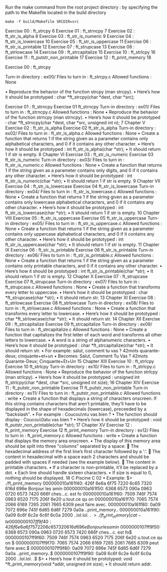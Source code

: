 Run the make command from the root project directory :
	by specifying the path to the Makefile located in the build directory

	make -f build/Makefile SRCDIR=src

Exercise 00 : ft_strcpy 6
Exercise 01 : ft_strncpy 7
Exercise 02 : ft_str_is_alpha 8
Exercise 03 : ft_str_is_numeric 9
Exercise 04 : ft_str_is_lowercase 10
Exercise 05 : ft_str_is_uppercase 11
Exercise 06 : ft_str_is_printable 12
Exercise 07 : ft_strupcase 13
Exercise 08 : ft_strlowcase 14
Exercise 09 : ft_strcapitalize 15
Exercise 10 : ft_strlcpy 16
Exercise 11 : ft_putstr_non_printable 17
Exercise 12 : ft_print_memory 18

Exercise 00 : ft_strcpy

Turn-in directory : ex00/
Files to turn in : ft_strcpy.c
Allowed functions : None


• Reproduce the behavior of the function strcpy (man strcpy).
• Here’s how it should be prototyped :
char *ft_strcpy(char *dest, char *src);


Exercise 01 : ft_strncpy
Exercise 01
ft_strncpy
Turn-in directory : ex01/
Files to turn in : ft_strncpy.c
Allowed functions : None
• Reproduce the behavior of the function strncpy (man strncpy).
• Here’s how it should be prototyped :
char *ft_strncpy(char *dest, char *src, unsigned int n);
7
Chapter V
Exercise 02 : ft_str_is_alpha
Exercise 02
ft_str_is_alpha
Turn-in directory : ex02/
Files to turn in : ft_str_is_alpha.c
Allowed functions : None
• Create a function that returns 1 if the string given as a parameter contains only
alphabetical characters, and 0 if it contains any other character.
• Here’s how it should be prototyped :
int ft_str_is_alpha(char *str);
• It should return 1 if str is empty.
8
Chapter VI
Exercise 03 : ft_str_is_numeric
Exercise 03
ft_str_is_numeric
Turn-in directory : ex03/
Files to turn in : ft_str_is_numeric.c
Allowed functions : None
• Create a function that returns 1 if the string given as a parameter contains only
digits, and 0 if it contains any other character.
• Here’s how it should be prototyped :
int ft_str_is_numeric(char *str);
• It should return 1 if str is empty.
9
Chapter VII
Exercise 04 : ft_str_is_lowercase
Exercise 04
ft_str_is_lowercase
Turn-in directory : ex04/
Files to turn in : ft_str_is_lowercase.c
Allowed functions : None
• Create a function that returns 1 if the string given as a parameter contains only
lowercase alphabetical characters, and 0 if it contains any other character.
• Here’s how it should be prototyped :
int ft_str_is_lowercase(char *str);
• It should return 1 if str is empty.
10
Chapter VIII
Exercise 05 : ft_str_is_uppercase
Exercise 05
ft_str_is_uppercase
Turn-in directory : ex05/
Files to turn in : ft_str_is_uppercase.c
Allowed functions : None
• Create a function that returns 1 if the string given as a parameter contains only
uppercase alphabetical characters, and 0 if it contains any other character.
• Here’s how it should be prototyped :
int ft_str_is_uppercase(char *str);
• It should return 1 if str is empty.
11
Chapter IX
Exercise 06 : ft_str_is_printable
Exercise 06
ft_str_is_printable
Turn-in directory : ex06/
Files to turn in : ft_str_is_printable.c
Allowed functions : None
• Create a function that returns 1 if the string given as a parameter contains only
printable characters, and 0 if it contains any other character.
• Here’s how it should be prototyped :
int ft_str_is_printable(char *str);
• It should return 1 if str is empty.
12
Chapter X
Exercise 07 : ft_strupcase
Exercise 07
ft_strupcase
Turn-in directory : ex07/
Files to turn in : ft_strupcase.c
Allowed functions : None
• Create a function that transforms every letter to uppercase.
• Here’s how it should be prototyped :
char *ft_strupcase(char *str);
• It should return str.
13
Chapter XI
Exercise 08 : ft_strlowcase
Exercise 08
ft_strlowcase
Turn-in directory : ex08/
Files to turn in : ft_strlowcase.c
Allowed functions : None
• Create a function that transforms every letter to lowercase.
• Here’s how it should be prototyped :
char *ft_strlowcase(char *str);
• It should return str.
14
Chapter XII
Exercise 09 : ft_strcapitalize
Exercise 09
ft_strcapitalize
Turn-in directory : ex09/
Files to turn in : ft_strcapitalize.c
Allowed functions : None
• Create a function that capitalizes the first letter of each word and transforms all
other letters to lowercase.
• A word is a string of alphanumeric characters.
• Here’s how it should be prototyped :
char *ft_strcapitalize(char *str);
• It should return str.
• For example:
salut, comment tu vas ? 42mots quarante-deux; cinquante+et+un
• Becomes:
Salut, Comment Tu Vas ? 42mots Quarante-Deux; Cinquante+Et+Un
15
Chapter XIII
Exercise 10 : ft_strlcpy
Exercise 10
ft_strlcpy
Turn-in directory : ex10/
Files to turn in : ft_strlcpy.c
Allowed functions : None
• Reproduce the behavior of the function strlcpy (man strlcpy).
• Here’s how it should be prototyped :
unsigned int ft_strlcpy(char *dest, char *src, unsigned int size);
16
Chapter XIV
Exercise 11 :
ft_putstr_non_printable
Exercise 11
ft_putstr_non_printable
Turn-in directory : ex11/
Files to turn in : ft_putstr_non_printable.c
Allowed functions : write
• Create a function that displays a string of characters onscreen. If this string contains
characters that aren’t printable, they’ll have to be displayed in the shape of
hexadecimals (lowercase), preceeded by a "backslash".
• For example :
Coucou\ntu vas bien ?
• The function should display :
Coucou\0atu vas bien ?
• Here’s how it should be prototyped :
void ft_putstr_non_printable(char *str);
17
Chapter XV
Exercise 12 : ft_print_memory
Exercise 12
ft_print_memory
Turn-in directory : ex12/
Files to turn in : ft_print_memory.c
Allowed functions : write
• Create a function that displays the memory area onscreen.
• The display of this memory area should be split into three "columns" separated by
a space:
 The hexadecimal address of the first line’s first character followed by a ’:’.
 The content in hexadecimal with a space each 2 characters and should be
padded with spaces if needed (see the example below).
 The content in printable characters.
• If a character is non-printable, it’ll be replaced by a dot.
• Each line should handle sixteen characters.
• If size is equal to 0, nothing should be displayed.
18
C Piscine C 02
• Example:
$> ./ft_print_memory
000000010a161f40: 426f 6e6a 6f75 7220 6c65 7320 616d 696e Bonjour les amin
000000010a161f50: 6368 6573 090a 0963 0720 6573 7420 666f ches...c. est fo
000000010a161f60: 7509 746f 7574 0963 6520 7175 206f 6e20 u.tout.ce qu on
000000010a161f70: 7065 7574 2066 6169 7265 2061 7665 6309 peut faire avec.
000000010a161f80: 0a09 7072 696e 745f 6d65 6d6f 7279 0a0a ..print_memory..
000000010a161f90: 0a09 6c6f 6c2e 6c6f 6c0a 2000 ..lol.lol. .
$> ./ft_print_memory | cat -te
0000000107ff9f40: 426f 6e6a 6f75 7220 6c65 7320 616d 696e Bonjour les amin$
0000000107ff9f50: 6368 6573 090a 0963 0720 6573 7420 666f ches...c. est fo$
0000000107ff9f60: 7509 746f 7574 0963 6520 7175 206f 6e20 u.tout.ce qu on $
0000000107ff9f70: 7065 7574 2066 6169 7265 2061 7665 6309 peut faire avec.$
0000000107ff9f80: 0a09 7072 696e 745f 6d65 6d6f 7279 0a0a ..print_memory..$
0000000107ff9f90: 0a09 6c6f 6c2e 6c6f 6c0a 2000 ..lol.lol. .$
$>
• Here’s how it should be prototyped:
void *ft_print_memory(void *addr, unsigned int size);
• It should return addr.
